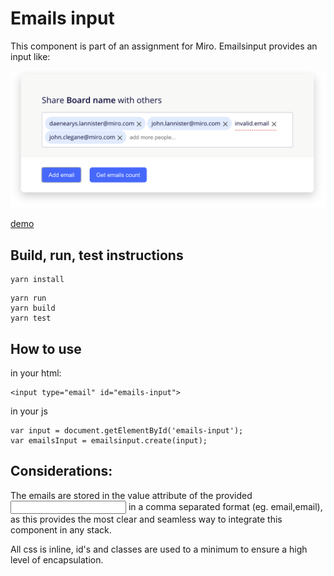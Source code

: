 # Emails input

This component is part of an assignment for Miro. Emailsinput provides an input like:

![screenshot](https://github.com/jlvdh/emailsinput/blob/master/screenshot.png?raw=true)

[demo](https://jlvdh.github.io/emailsinput/)
## Build, run, test instructions

```
yarn install
```

```
yarn run
yarn build
yarn test
```

## How to use

in your html:
```
<input type="email" id="emails-input">
```

in your js
```
var input = document.getElementById('emails-input');
var emailsInput = emailsinput.create(input);
```

## Considerations:

The emails are stored in the value attribute of the provided <input> in a comma separated format (eg. email,email), as this provides the most clear and seamless way to integrate this component in any stack.

All css is inline, id's and classes are used to a minimum to ensure a high level of encapsulation.

